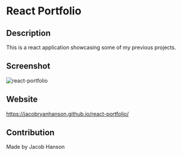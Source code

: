 # React Portfolio

## Description
This is a react application showcasing some of my previous projects.

## Screenshot
![react-portfolio](https://user-images.githubusercontent.com/89164466/185147853-4ae778a0-7d3a-49b6-b8f0-9f0270be6a44.png)

## Website
https://jacobryanhanson.github.io/react-portfolio/

## Contribution
Made by Jacob Hanson
